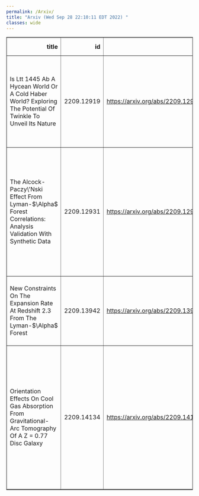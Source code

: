 ```yaml
---
permalink: /Arxiv/
title: "Arxiv (Wed Sep 28 22:10:11 EDT 2022) "
classes: wide
---
```

<table border="1" class="dataframe">
  <thead>
    <tr style="text-align: right;">
      <th>title</th>
      <th>id</th>
      <th>url</th>
      <th>authors</th>
      <th>Local Authors</th>
    </tr>
  </thead>
  <tbody>
    <tr>
      <td>Is Ltt 1445 Ab A Hycean World Or A Cold Haber World? Exploring The   Potential Of Twinkle To Unveil Its Nature</td>
      <td>2209.12919</td>
      <td><a href="https://arxiv.org/abs/2209.12919" target="_blank">https://arxiv.org/abs/2209.12919</a></td>
      <td>Caprice Phillips, Ji Wang, Billy Edwards, Romy Rodriguez Martinez, Anusha Pai Asnodkar, B. Scott Gaudi</td>
      <td>Anusha Janardan Pai Asnodkar, B. Scott Gaudi, Caprice Phillips, Ji Wang, Romy Rodriguez Martinez</td>
    </tr>
    <tr>
      <td>The Alcock-Paczy\'Nski Effect From Lyman-$\Alpha$ Forest Correlations:   Analysis Validation With Synthetic Data</td>
      <td>2209.12931</td>
      <td><a href="https://arxiv.org/abs/2209.12931" target="_blank">https://arxiv.org/abs/2209.12931</a></td>
      <td>Andrei Cuceu, Andreu Font-Ribera, Paul Martini, Benjamin Joachimi, Seshadri Nadathur, James Rich, Alma X. González-Morales, Hélion Du Mas Des Bourboux, James Farr</td>
      <td>Andrei Cuceu, Paul Martini</td>
    </tr>
    <tr>
      <td>New Constraints On The Expansion Rate At Redshift 2.3 From The   Lyman-$\Alpha$ Forest</td>
      <td>2209.13942</td>
      <td><a href="https://arxiv.org/abs/2209.13942" target="_blank">https://arxiv.org/abs/2209.13942</a></td>
      <td>Andrei Cuceu, Andreu Font-Ribera, Seshadri Nadathur, Benjamin Joachimi, Paul Martini</td>
      <td>Andrei Cuceu, Paul Martini</td>
    </tr>
    <tr>
      <td>Orientation Effects On Cool Gas Absorption From Gravitational-Arc   Tomography Of A Z = 0.77 Disc Galaxy</td>
      <td>2209.14134</td>
      <td><a href="https://arxiv.org/abs/2209.14134" target="_blank">https://arxiv.org/abs/2209.14134</a></td>
      <td>A. Fernandez-Figueroa, S. Lopez, N. Tejos, T. A. M. Berg, C. Ledoux, P. Noterdaeme, A. Afruni, L. F. Barrientos, J. Gonzalez-Lopez, M. Hamel, E. J. Johnston, A. Katsianis, K. Sharon, M. Solimano</td>
      <td>Sebastian Lopez</td>
    </tr>
  </tbody>
</table>